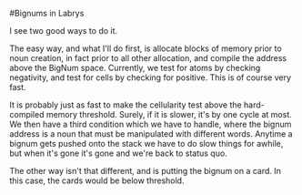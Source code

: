 #Bignums in Labrys

I see two good ways to do it. 

The easy way, and what I'll do first, is allocate blocks of memory prior to noun creation, in fact prior to all other allocation, and 
compile the address above the BigNum space. Currently, we test for atoms by checking negativity, and test for cells by checking for positive. This is of course very fast. 

It is probably just as fast to make the cellularity test above the hard-compiled memory threshold. Surely, if it is slower, it's by one cycle at most. We then have a third condition which we have to handle, where the bignum address is a noun that must be manipulated with
different words. Anytime a bignum gets pushed onto the stack we have to do slow things for awhile, but when it's gone it's gone and we're back to status quo. 

The other way isn't that different, and is putting the bignum on a card. In this case, the cards would be below threshold. 